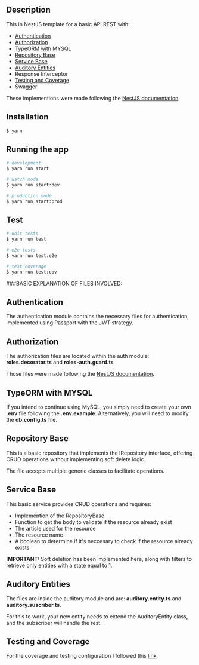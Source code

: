 ## Description

This in NestJS template for a basic API REST with:
- [Authentication](#Authentication)
- [Authorization](#Authorization)
- [TypeORM with MYSQL](#TypeORMwithMYSQL)
- [Repository Base](#RepositoryBase)
- [Service Base](#ServiceBase)
- [Auditory Entities](#AuditoryEntities)
- Response Interceptor
- [Testing and Coverage](#TestingandCoverage)
- Swagger

These implementions were made following the [NestJS documentation](https://docs.nestjs.com/).

## Installation

```bash
$ yarn
```

## Running the app

```bash
# development
$ yarn run start

# watch mode
$ yarn run start:dev

# production mode
$ yarn run start:prod
```

## Test

```bash
# unit tests
$ yarn run test

# e2e tests
$ yarn run test:e2e

# test coverage
$ yarn run test:cov
```

###BASIC EXPLANATION OF FILES INVOLVED:

## <a name="Authentication"></a>Authentication
The authentication module contains the necessary files for authentication, implemented using Passport with the JWT strategy.
## <a name="Authorization"></a>Authorization
The authorization files are located within the auth module: <b>roles.decorator.ts</b> and <b>roles-auth.guard.ts</b>

Those files were made following the [ NestJS documentation](https://docs.nestjs.com/).
## <a name="TypeORMwithMYSQL"></a>TypeORM with MYSQL
If you intend to continue using MySQL, you simply need to create your own <b>.env</b> file following the <b>.env.example</b>. Alternatively, you will need to modify the <b>db.config.ts</b> file.
## <a name="RepositoryBase"></a>Repository Base
This is a basic repository that implements the IRepository interface, offering CRUD operations without implementing soft delete logic.

The file accepts multiple generic classes to facilitate operations.
## <a name="ServiceBase"></a>Service Base
This basic service provides CRUD operations and requires:
- Implemention of the RepositoryBase
- Function to get the body to validate if the resource already exist
- The article used for the resource
- The resource name
- A boolean to determine if it's neccesary to check if the resource already exists

<b>IMPORTANT:</b> Soft deletion has been implemented here, along with filters to retrieve only entities with a state equal to 1.

## <a name="AuditoryEntities"></a>Auditory Entities
The files are inside the auditory module and are: <b>auditory.entity.ts</b> and <b>auditory.suscriber.ts</b>.

For this to work, your new entity needs to extend the AuditoryEntity class, and the subscriber will handle the rest.

## <a name="TestingandCoverage"></a>Testing and Coverage
For the coverage and testing configuration I followed this [link](https://dev.to/rohithart/nestjs-unit-and-e2e-testing-7pb).